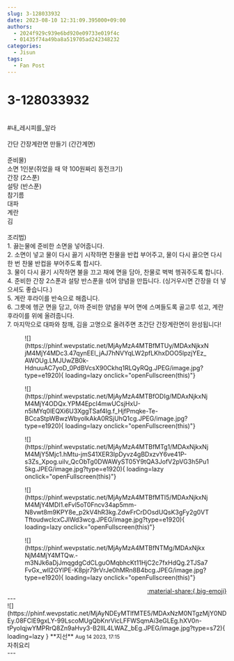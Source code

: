 ```yaml
---
slug: 3-128033932
date: 2023-08-10 12:31:09.395000+09:00
authors:
  - 2024f929c939e6bd920e09733e019f4c
  - 01435f74a49ba8a519705ad242348232
categories:
  - Jisun
tags:
  - Fan Post
---
```


# 3-128033932

<div class="post-container" markdown="1">
<div class="content-container md-sidebar__scrollwrap" markdown="1">

<br>\#내_레시피를_알라 <br><br>간단 간장계란면 만들기 (간간계면)<br><br>준비물)<br>소면 1인분(쥐었을 때 약 100원짜리 동전크기)<br>간장 (2스푼)<br>설탕 (반스푼)<br>참기름<br>대파<br>계란<br>김<br><br>조리법)<br>1. 끓는물에 준비한 소면을 넣어줍니다.<br>2. 소면이 넣고 물이 다시 끓기 시작하면 찬물을 반컵 부어주고, 물이 다시 끓으면 다시 한 번 찬물 반컵을 부어주도록 합시다.<br>3. 물이 다시 끓기 시작하면 불을 끄고 채에 면을 담아, 찬물로 벅벅 헹궈주도록 합니다.<br>4. 준비한 간장 2스푼과 설탕 반스푼을 섞어 양념을 만듭니다. (싱거우시면 간장을 더 넣으셔도 좋습니다.)<br>5. 계란 후라이를 반숙으로 해줍니다.<br>6. 그릇에 헹군 면을 담고, 아까 준비한 양념을 부어 면에 스며들도록 골고루 섞고, 계란후라이를 위에 올려줍니다.<br>7. 마지막으로 대파와 참깨, 김을 고명으로 올려주면 초간단 간장계란면이 완성됩니다!
<figure markdown="1">
![](https://phinf.wevpstatic.net/MjAyMzA4MTBfMTUy/MDAxNjkxNjM4MjY4MDc3.47qynEEl_jAJ7hNVYqLW2pfLKhxDOO5lpzjYEz_AWOUg.LMJUwZB0k-HdnuuAC7yoD_0PdBVcsX90Ckhq1RLQyRQg.JPEG/image.jpg?type=e1920){ loading=lazy onclick="openFullscreen(this)"}
</figure>

<figure markdown="1">
![](https://phinf.wevpstatic.net/MjAyMzA4MTBfODIg/MDAxNjkxNjM4MjY4ODQx.YPM4EpcI4mwUCsjHxU-n5iMYq0lEQXi6U3XggTSaf4Ig.f_HjfPmqke-Te-BCcaStpWBwzWbyoIkAkA0RSjUhQ1cg.JPEG/image.jpg?type=e1920){ loading=lazy onclick="openFullscreen(this)"}
</figure>

<figure markdown="1">
![](https://phinf.wevpstatic.net/MjAyMzA4MTBfMTg1/MDAxNjkxNjM4MjY5Mjc1.hMtu-jmS41XER3IpDyvz4gBDxzvY6ve41P-s3Zs_Xpog.uilv_QcObTg0DWAWyST05Y9tQA3JofV2pVG3h5Pu15kg.JPEG/image.jpg?type=e1920){ loading=lazy onclick="openFullscreen(this)"}
</figure>

<figure markdown="1">
![](https://phinf.wevpstatic.net/MjAyMzA4MTBfMTI5/MDAxNjkxNjM4MjY4MDI1.eFvl5oT0Fncv34ap5mm-N8vwt8m9KPY8e_p2kV4hR3kg.ZdwFrCrDOsdUQsK3gFy2g0VTTftoudwclcxCJlWd3wcg.JPEG/image.jpg?type=e1920){ loading=lazy onclick="openFullscreen(this)"}
</figure>

<figure markdown="1">
![](https://phinf.wevpstatic.net/MjAyMzA4MTBfNTMg/MDAxNjkxNjM4MjY4MTQw.-m3NJk6aDjJmqgdgCdCLguOMqbhcKt11HjC2c7fxHdQg.2TJSa7FvGx_wll2GYlPE-K8pjr79rVrJe0hMRn8B4bcg.JPEG/image.jpg?type=e1920){ loading=lazy onclick="openFullscreen(this)"}
</figure>


</div>
</div>

<div style="text-align: right;" markdown="1">
<a href="https://weverse.io/fromis9/fanpost/3-128033932" style="text-align: right;">:material-share:{.big-emoji}</a>
</div>
---

<div class="comments-container md-sidebar__scrollwrap" markdown="1">
<div class="comment" markdown="1">
<div class='id-container' markdown="1">
![](https://phinf.wevpstatic.net/MjAyNDEyMTlfMTE5/MDAxNzM0NTgzMjY0NDEy.08FClE9gxLY-99LscoMUgQbKnrVicLFFWSqmAi3eGLEg.hXV0n-tPyoIqjwYMPRrQ8Zn9aHvy3-B2llL4LWAZ_bEg.JPEG/image.jpg?type=s72){ loading=lazy }
**<span class="artist">지선</span>** <small>Aug 14 2023, 17:15</small><br>
</div>
<div class='comment-body' markdown="1">
자취요리
</div>
</div>
</div>
---
